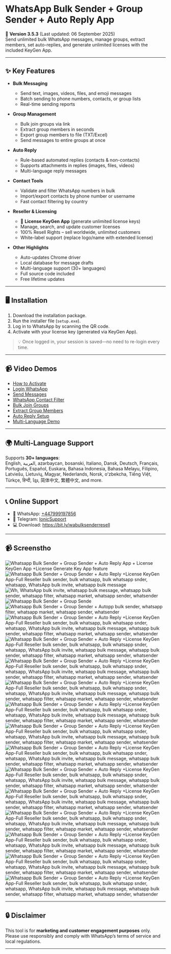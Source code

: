 # WhatsApp Bulk Sender + Group Sender + Auto Reply App

🚀 **Version 3.5.3** (Last updated: 06 September 2025)  
Send unlimited bulk WhatsApp messages, manage groups, extract members, set auto-replies, and generate unlimited licenses with the included KeyGen App.  

---

## ✨ Key Features

- **Bulk Messaging**
  - Send text, images, videos, files, and emoji messages  
  - Batch sending to phone numbers, contacts, or group lists  
  - Real-time sending reports  

- **Group Management**
  - Bulk join groups via link  
  - Extract group members in seconds  
  - Export group members to file (TXT/Excel)  
  - Send messages to entire groups at once  

- **Auto Reply**
  - Rule-based automated replies (contacts & non-contacts)  
  - Supports attachments in replies (images, files, videos)  
  - Multi-language reply messages  

- **Contact Tools**
  - Validate and filter WhatsApp numbers in bulk  
  - Import/export contacts by phone number or username  
  - Fast contact filtering by country  

- **Reseller & Licensing**
  - 🔑 **License KeyGen App** (generate unlimited license keys)  
  - Manage, search, and update customer licenses  
  - 100% Resell Rights – sell worldwide, unlimited customers  
  - White-label support (replace logo/name with extended license)  

- **Other Highlights**
  - Auto-updates Chrome driver  
  - Local database for message drafts  
  - Multi-language support (30+ languages)  
  - Full source code included  
  - Free lifetime updates  

---

## 🖥️ Installation

1. Download the installation package.  
2. Run the installer file (`setup.exe`).  
3. Log in to WhatsApp by scanning the QR code.  
4. Activate with your license key (generated via KeyGen App).  

> 💡 Once logged in, your session is saved—no need to re-login every time.  

---

## 📹 Video Demos

- [How to Activate](https://youtu.be/PlC7GqhF5wc)  
- [Login WhatsApp](https://youtu.be/PlC7GqhF5wc)  
- [Send Messages](https://youtu.be/PlC7GqhF5wc)  
- [WhatsApp Contact Filter](https://youtu.be/PlC7GqhF5wc)  
- [Bulk Join Groups](https://youtu.be/PlC7GqhF5wc)  
- [Extract Group Members](https://youtu.be/PlC7GqhF5wc)  
- [Auto Reply Setup](https://youtu.be/PlC7GqhF5wc)  
- [Multi-Language Demo](https://youtu.be/PlC7GqhF5wc)  


---

## 🌍 Multi-Language Support

Supports **30+ languages**:  
English, العربية, azərbaycan, bosanski, Italiano, Dansk, Deutsch, Français, Português, Español, Euskara, Bahasa Indonesia, Bahasa Melayu, Filipino, Latviešu, Lietuvių, Magyar, Nederlands, Norsk, oʻzbekcha, Tiếng Việt, Türkçe, हिन्दी, ខ្មែរ, 简体中文, 繁體中文, and more.  

---


## 📞 Online Support

- 💬 WhatsApp: [+447999197856](http://wa.me/447999197856)
- 💬 Telegram: [IonicSupport](https://t.me/IonicSupport) 
- 💻 Download:  https://bit.ly/wabulksenderresell

---

## 📹 Screenstho
<img src="https://i.ibb.co/dfXQpr2/feature.png" alt="Whatsapp Bulk Sender + Group Sender + Auto Reply App + License KeyGen App +License Generate Key App feature" />
<img src="https://i.ibb.co/0nHdkrf/000.png" alt="Whatsapp Bulk Sender + Group Sender + Auto Reply +License KeyGen App-Full Reseller bulk sender, bulk whatsapp, bulk whatsapp snder, whatsapp, WhatsApp bulk invite, whatsapp bulk message" />
<img src="https://i.ibb.co/rM328Tq/licennew.png" alt="Wh, WhatsApp bulk invite, whatsapp bulk message, whatsapp bulk sender, whatsapp filter, whatsapp market, whatsapp sender, whatsender" />
<img src="https://i.ibb.co/GvFBsdZ/01.png" alt="Whatsapp Bulk Sender + Group Sende" />
<img src="https://i.ibb.co/TLzgc6z/02.png" alt="Whatsapp Bulk Sender + Group Sender + Autopp bulk sender, whatsapp filter, whatsapp market, whatsapp sender, whatsender" />
<img src="https://i.ibb.co/tZQjBqd/03.png" alt="Whatsapp Bulk Sender + Group Sender + Auto Reply +License KeyGen App-Full Reseller bulk sender, bulk whatsapp, bulk whatsapp snder, whatsapp, WhatsApp bulk invite, whatsapp bulk message, whatsapp bulk sender, whatsapp filter, whatsapp market, whatsapp sender, whatsender" />
<img src="https://i.ibb.co/V9R06yW/04.png" alt="Whatsapp Bulk Sender + Group Sender + Auto Reply +License KeyGen App-Full Reseller bulk sender, bulk whatsapp, bulk whatsapp snder, whatsapp, WhatsApp bulk invite, whatsapp bulk message, whatsapp bulk sender, whatsapp filter, whatsapp market, whatsapp sender, whatsender" />
<img src="https://i.ibb.co/t8tzq8n/05.png" alt="Whatsapp Bulk Sender + Group Sender + Auto Reply +License KeyGen App-Full Reseller bulk sender, bulk whatsapp, bulk whatsapp snder, whatsapp, WhatsApp bulk invite, whatsapp bulk message, whatsapp bulk sender, whatsapp filter, whatsapp market, whatsapp sender, whatsender" />
<img src="https://i.ibb.co/ZGP97T6/07.png" alt="Whatsapp Bulk Sender + Group Sender + Auto Reply +License KeyGen App-Full Reseller bulk sender, bulk whatsapp, bulk whatsapp snder, whatsapp, WhatsApp bulk invite, whatsapp bulk message, whatsapp bulk sender, whatsapp filter, whatsapp market, whatsapp sender, whatsender" />
<img src="https://i.ibb.co/rkg2MmF/08.png" alt="Whatsapp Bulk Sender + Group Sender + Auto Reply +License KeyGen App-Full Reseller bulk sender, bulk whatsapp, bulk whatsapp snder, whatsapp, WhatsApp bulk invite, whatsapp bulk message, whatsapp bulk sender, whatsapp filter, whatsapp market, whatsapp sender, whatsender" />
<img src="https://i.ibb.co/5Yp94Cq/09.png" alt="Whatsapp Bulk Sender + Group Sender + Auto Reply +License KeyGen App-Full Reseller bulk sender, bulk whatsapp, bulk whatsapp snder, whatsapp, WhatsApp bulk invite, whatsapp bulk message, whatsapp bulk sender, whatsapp filter, whatsapp market, whatsapp sender, whatsender" />
<img src="https://i.ibb.co/MG4Bp2x/10.png" alt="Whatsapp Bulk Sender + Group Sender + Auto Reply +License KeyGen App-Full Reseller bulk sender, bulk whatsapp, bulk whatsapp snder, whatsapp, WhatsApp bulk invite, whatsapp bulk message, whatsapp bulk sender, whatsapp filter, whatsapp market, whatsapp sender, whatsender" />
<img src="https://i.ibb.co/mt0wx8y/11.png" alt="Whatsapp Bulk Sender + Group Sender + Auto Reply +License KeyGen App-Full Reseller bulk sender, bulk whatsapp, bulk whatsapp snder, whatsapp, WhatsApp bulk invite, whatsapp bulk message, whatsapp bulk sender, whatsapp filter, whatsapp market, whatsapp sender, whatsender" />
<img src="https://i.ibb.co/Kx0VZHH/13.png" alt="Whatsapp Bulk Sender + Group Sender + Auto Reply +License KeyGen App-Full Reseller bulk sender, bulk whatsapp, bulk whatsapp snder, whatsapp, WhatsApp bulk invite, whatsapp bulk message, whatsapp bulk sender, whatsapp filter, whatsapp market, whatsapp sender, whatsender" />
<img src="https://i.ibb.co/xGPqxFZ/14.png" alt="Whatsapp Bulk Sender + Group Sender + Auto Reply +License KeyGen App-Full Reseller bulk sender, bulk whatsapp, bulk whatsapp snder, whatsapp, WhatsApp bulk invite, whatsapp bulk message, whatsapp bulk sender, whatsapp filter, whatsapp market, whatsapp sender, whatsender" />
<img src="https://i.ibb.co/ysPSDjW/15.png" alt="Whatsapp Bulk Sender + Group Sender + Auto Reply +License KeyGen App-Full Reseller bulk sender, bulk whatsapp, bulk whatsapp snder, whatsapp, WhatsApp bulk invite, whatsapp bulk message, whatsapp bulk sender, whatsapp filter, whatsapp market, whatsapp sender, whatsender" />
<img src="https://i.ibb.co/nmrKFX6/16.png" alt="Whatsapp Bulk Sender + Group Sender + Auto Reply +License KeyGen App-Full Reseller bulk sender, bulk whatsapp, bulk whatsapp snder, whatsapp, WhatsApp bulk invite, whatsapp bulk message, whatsapp bulk sender, whatsapp filter, whatsapp market, whatsapp sender, whatsender" />
<img src="https://i.ibb.co/YpwKsM0/18.png" alt="Whatsapp Bulk Sender + Group Sender + Auto Reply +License KeyGen App-Full Reseller bulk sender, bulk whatsapp, bulk whatsapp snder, whatsapp, WhatsApp bulk invite, whatsapp bulk message, whatsapp bulk sender, whatsapp filter, whatsapp market, whatsapp sender, whatsender" />

 
---

## 🔒 Disclaimer

This tool is for **marketing and customer engagement purposes** only. Please use responsibly and comply with WhatsApp’s terms of service and local regulations.  

---
